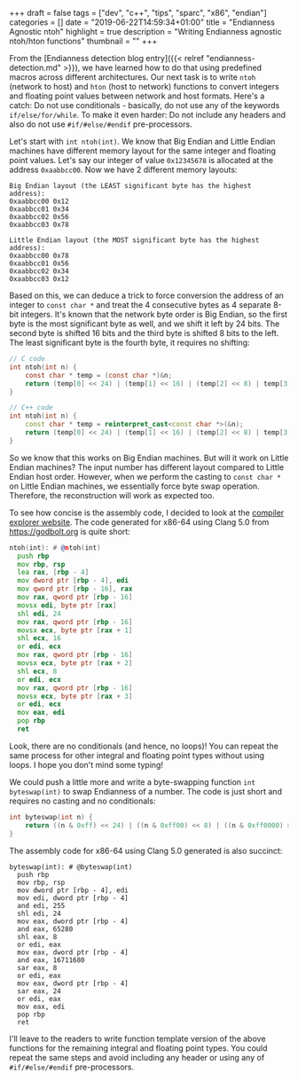 +++
draft = false
tags = ["dev", "c++", "tips", "sparc", "x86", "endian"]
categories = []
date = "2019-06-22T14:59:34+01:00"
title = "Endianness Agnostic ntoh"
highlight = true
description = "Writing Endianness agnostic ntoh/hton functions"
thumbnail = ""
+++

From the [Endianness detection blog entry]({{< relref "endianness-detection.md" >}}), we have learned how to do that using predefined macros across different architectures. Our next task is to write `ntoh` (network to host) and `hton` (host to network) functions to convert integers and floating point values between network and host formats. Here's a catch: Do not use conditionals - basically, do not use any of the keywords `if/else/for/while`. To make it even harder: Do not include any headers and also do not use `#if/#else/#endif` pre-processors.

Let's start with `int ntoh(int)`. We know that Big Endian and Little Endian machines have different memory layout for the same integer and floating point values. Let's say our integer of value `0x12345678` is allocated at the address `0xaabbcc00`. Now we have 2 different memory layouts:

```
Big Endian layout (the LEAST significant byte has the highest address):
0xaabbcc00 0x12
0xaabbcc01 0x34
0xaabbcc02 0x56
0xaabbcc03 0x78

Little Endian layout (the MOST significant byte has the highest address):
0xaabbcc00 0x78
0xaabbcc01 0x56
0xaabbcc02 0x34
0xaabbcc03 0x12
```

Based on this, we can deduce a trick to force conversion the address of an integer to `const char *` and treat the 4 consecutive bytes as 4 separate 8-bit integers. It's known that the network byte order is Big Endian, so the first byte is the most significant byte as well, and we shift it left by 24 bits. The second byte is shifted 16 bits and the third byte is shifted 8 bits to the left. The least significant byte is the fourth byte, it requires no shifting:

```c
// C code
int ntoh(int n) {
    const char * temp = (const char *)&n;
    return (temp[0] << 24) | (temp[1] << 16) | (temp[2] << 8) | temp[3];
}
```

```cpp
// C++ code
int ntoh(int n) {
    const char * temp = reinterpret_cast<const char *>(&n);
    return (temp[0] << 24) | (temp[1] << 16) | (temp[2] << 8) | temp[3];
}
```

So we know that this works on Big Endian machines. But will it work on Little Endian machines? The input number has different layout compared to Little Endian host order. However, when we perform the casting to `const char *` on Little Endian machines, we essentially force byte swap operation. Therefore, the reconstruction will work as expected too.

To see how concise is the assembly code, I decided to look at the [compiler explorer website](https://godbolt.org). The code generated for x86-64 using Clang 5.0 from https://godbolt.org is quite short:

```asm
ntoh(int): # @ntoh(int)
  push rbp
  mov rbp, rsp
  lea rax, [rbp - 4]
  mov dword ptr [rbp - 4], edi
  mov qword ptr [rbp - 16], rax
  mov rax, qword ptr [rbp - 16]
  movsx edi, byte ptr [rax]
  shl edi, 24
  mov rax, qword ptr [rbp - 16]
  movsx ecx, byte ptr [rax + 1]
  shl ecx, 16
  or edi, ecx
  mov rax, qword ptr [rbp - 16]
  movsx ecx, byte ptr [rax + 2]
  shl ecx, 8
  or edi, ecx
  mov rax, qword ptr [rbp - 16]
  movsx ecx, byte ptr [rax + 3]
  or edi, ecx
  mov eax, edi
  pop rbp
  ret
```

Look, there are no conditionals (and hence, no loops)! You can repeat the same process for other integral and floating point types without using loops. I hope you don't mind some typing!

We could push a little more and write a byte-swapping function `int byteswap(int)` to swap Endianness of a number. The code is just short and requires no casting and no conditionals:

```c
int byteswap(int n) {
    return ((n & 0xff) << 24) | ((n & 0xff00) << 8) | ((n & 0xff0000) >> 8) | (n >> 24);
}
```

The assembly code for x86-64 using Clang 5.0 generated is also succinct:

```
byteswap(int): # @byteswap(int)
  push rbp
  mov rbp, rsp
  mov dword ptr [rbp - 4], edi
  mov edi, dword ptr [rbp - 4]
  and edi, 255
  shl edi, 24
  mov eax, dword ptr [rbp - 4]
  and eax, 65280
  shl eax, 8
  or edi, eax
  mov eax, dword ptr [rbp - 4]
  and eax, 16711680
  sar eax, 8
  or edi, eax
  mov eax, dword ptr [rbp - 4]
  sar eax, 24
  or edi, eax
  mov eax, edi
  pop rbp
  ret
```

I'll leave to the readers to write function template version of the above functions for the remaining integral and floating point types. You could repeat the same steps and avoid including any header or using any of `#if/#else/#endif` pre-processors.